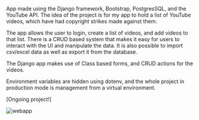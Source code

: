 App made using the Django framework, Bootstrap, PostgresSQL, and the YouTube API. The idea of the project is for my app to hold a list of YouTube videos, which have had copyright strikes made against them. 

The app allows the user to login, create a list of videos, and add videos to that list. There is a CRUD based system that makes it easy for users to interact with the UI and manipulate the data. It is also possible to import csv/excel data as well as export it from the database.

The Django app makes use of Class based forms, and CRUD actions for the videos.

Environment variables are hidden using dotenv, and the whole project in production mode is management from a virtual environment.

[Ongoing project!]

![webapp](https://user-images.githubusercontent.com/56833060/108557921-25b16680-72f1-11eb-9ef2-324aae8b9da4.gif)
